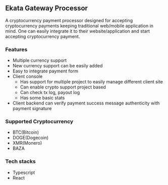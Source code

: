 ## Ekata Gateway Processor

A cryptocurrency payment processor designed for accepting cryptocurrency payments keeping traditional web/mobile application in mind.
One can easily integrate it to their website/application and start accepting cryptocurrency payment.

### Features

-   Multiple currency support
-   New currency support can be easily added
-   Easy to integrate payment form
-   Client console
    -   Has support for multiple project to easily manage different client site
    -   Can enable crypto support project based
    -   Can check tx log, payout log
    -   Has some basic stats
-   Client backend can verify payment success message authenticity with payment signature

### Supported Cryptocurrency

-   BTC(Bitcoin)
-   DOGE(Dogecoin)
-   XMR(Monero)
-   BAZA

### Tech stacks

-   Typescript
-   React
